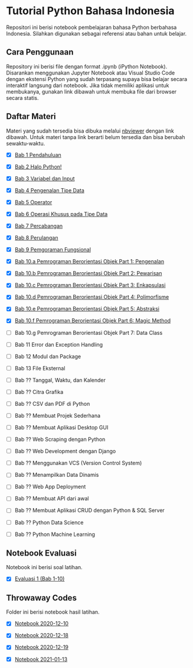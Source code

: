 # Tutorial Python Bahasa Indonesia
Repositori ini berisi notebook pembelajaran bahasa Python berbahasa Indonesia. Silahkan digunakan sebagai referensi atau bahan untuk belajar.

## Cara Penggunaan
Repository ini berisi file dengan format .ipynb (iPython Notebook). Disarankan menggunakan Jupyter Notebook atau Visual Studio Code dengan ekstensi Python yang sudah terpasang supaya bisa belajar secara interaktif langsung dari notebook. Jika tidak memiliki aplikasi untuk membukanya, gunakan link dibawah untuk membuka file dari browser secara statis.

## Daftar Materi
Materi yang sudah tersedia bisa dibuka melalui [nbviewer](https://nbviewer.jupyter.org) dengan link dibawah. Untuk materi tanpa link berarti belum tersedia dan bisa berubah sewaktu-waktu.

- [x] [Bab 1 Pendahuluan](https://nbviewer.jupyter.org/github/psychohaxer/tutorial-python-bahasa-indonesia/blob/master/pelajaran/01_Bab_1_Pendahuluan.ipynb)

- [x] [Bab 2 Halo Python!](https://nbviewer.jupyter.org/github/psychohaxer/tutorial-python-bahasa-indonesia/blob/master/pelajaran/02_Bab_2_Halo_Python.ipynb)

- [x] [Bab 3 Variabel dan Input](https://nbviewer.jupyter.org/github/psychohaxer/tutorial-python-bahasa-indonesia/blob/master/pelajaran/03_Bab_3_Variabel_dan_Input.ipynb)

- [x] [Bab 4 Pengenalan Tipe Data](https://nbviewer.jupyter.org/github/psychohaxer/tutorial-python-bahasa-indonesia/blob/master/pelajaran/04_Bab_4_Tipe_Data.ipynb)

- [x] [Bab 5 Operator](https://nbviewer.jupyter.org/github/psychohaxer/tutorial-python-bahasa-indonesia/blob/master/pelajaran/05_Bab_5_Operator.ipynb)

- [x] [Bab 6 Operasi Khusus pada Tipe Data](https://nbviewer.jupyter.org/github/psychohaxer/tutorial-python-bahasa-indonesia/blob/master/pelajaran/06_Bab_6_Operasi_Tipe_Data_.ipynb)

- [x] [Bab 7 Percabangan](https://nbviewer.jupyter.org/github/psychohaxer/tutorial-python-bahasa-indonesia/blob/master/pelajaran/07_Bab_7_Percabangan.ipynb)

- [x] [Bab 8 Perulangan](https://nbviewer.jupyter.org/github/psychohaxer/tutorial-python-bahasa-indonesia/blob/master/pelajaran/08_Bab_8_Perulangan.ipynb)

- [x] [Bab 9 Pemgoraman Fungsional](https://nbviewer.jupyter.org/github/psychohaxer/tutorial-python-bahasa-indonesia/blob/master/pelajaran/09_Bab_9_Pemrograman_Fungsional.ipynb)

- [x] [Bab 10.a Pemrograman Berorientasi Objek Part 1: Pengenalan](https://nbviewer.jupyter.org/github/psychohaxer/tutorial-python-bahasa-indonesia/blob/master/pelajaran/10_Bab_10a_OOP_Pengenalan.ipynb)

- [x] [Bab 10.b Pemrograman Berorientasi Objek Part 2: Pewarisan](https://nbviewer.jupyter.org/github/psychohaxer/tutorial-python-bahasa-indonesia/blob/master/pelajaran/11_Bab_10b_OOP_Pewarisan.ipynb)

- [x] [Bab 10.c Pemrograman Berorientasi Objek Part 3: Enkapsulasi](https://nbviewer.jupyter.org/github/psychohaxer/tutorial-python-bahasa-indonesia/blob/master/pelajaran/12_Bab_10c_OOP_Enkapsulasi.ipynb)

- [x] [Bab 10.d Pemrograman Berorientasi Objek Part 4: Polimorfisme](https://nbviewer.jupyter.org/github/psychohaxer/tutorial-python-bahasa-indonesia/blob/master/pelajaran/13_Bab_10d_OOP_Polimorfisme.ipynb)

- [x] [Bab 10.e Pemrograman Berorientasi Objek Part 5: Abstraksi](https://nbviewer.jupyter.org/github/psychohaxer/tutorial-python-bahasa-indonesia/blob/master/pelajaran/14_Bab_10e_OOP_Abstraksi.ipynb)

- [x] [Bab 10.f Pemrograman Berorientasi Objek Part 6: Magic Method](https://nbviewer.jupyter.org/github/psychohaxer/tutorial-python-bahasa-indonesia/blob/master/pelajaran/15_Bab_10f_OOP_Magic_Method.ipynb)

- [ ] Bab 10.g Pemrograman Berorientasi Objek Part 7: Data Class

- [ ] Bab 11 Error dan Exception Handling

- [ ] Bab 12 Modul dan Package

- [ ] Bab 13 File Eksternal

- [ ] Bab ?? Tanggal, Waktu, dan Kalender

- [ ] Bab ?? Citra Grafika

- [ ] Bab ?? CSV dan PDF di Python

- [ ] Bab ?? Membuat Projek Sederhana

- [ ] Bab ?? Membuat Aplikasi Desktop GUI

- [ ] Bab ?? Web Scraping dengan Python

- [ ] Bab ?? Web Development dengan Django

- [ ] Bab ?? Menggunakan VCS (Version Control System)

- [ ] Bab ?? Menampilkan Data Dinamis

- [ ] Bab ?? Web App Deployment

- [ ] Bab ?? Membuat API dari awal

- [ ] Bab ?? Membuat Aplikasi CRUD dengan Python & SQL Server

- [ ] Bab ?? Python Data Science

- [ ] Bab ?? Python Machine Learning

## Notebook Evaluasi
Notebook ini berisi soal latihan.

- [x] [Evaluasi 1 (Bab 1-10)](https://nbviewer.jupyter.org/github/psychohaxer/tutorial-python-bahasa-indonesia/blob/master/evaluasi/eval1.ipynb)

## Throwaway Codes
Folder ini berisi notebook hasil latihan.

- [x] [Notebook 2020-12-10](https://nbviewer.jupyter.org/github/psychohaxer/tutorial-python-bahasa-indonesia/blob/master/throwaway-codes/2020-12-10.ipynb)

- [x] [Notebook 2020-12-18](https://nbviewer.jupyter.org/github/psychohaxer/tutorial-python-bahasa-indonesia/blob/master/throwaway-codes/2020-12-18.ipynb)

- [x] [Notebook 2020-12-19](https://nbviewer.jupyter.org/github/psychohaxer/tutorial-python-bahasa-indonesia/blob/master/throwaway-codes/2020-12-19.ipynb)

- [x] [Notebook 2021-01-13](https://nbviewer.jupyter.org/github/psychohaxer/tutorial-python-bahasa-indonesia/blob/master/throwaway-codes/2021-01-13.ipynb)
